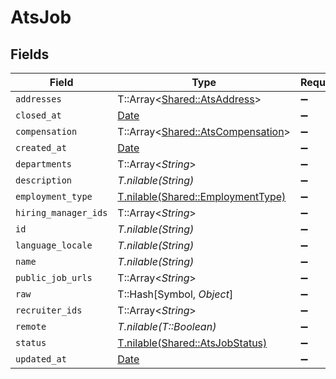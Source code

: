# AtsJob


## Fields

| Field                                                                       | Type                                                                        | Required                                                                    | Description                                                                 |
| --------------------------------------------------------------------------- | --------------------------------------------------------------------------- | --------------------------------------------------------------------------- | --------------------------------------------------------------------------- |
| `addresses`                                                                 | T::Array<[Shared::AtsAddress](../../models/shared/atsaddress.md)>           | :heavy_minus_sign:                                                          | N/A                                                                         |
| `closed_at`                                                                 | [Date](https://ruby-doc.org/stdlib-2.6.1/libdoc/date/rdoc/Date.html)        | :heavy_minus_sign:                                                          | N/A                                                                         |
| `compensation`                                                              | T::Array<[Shared::AtsCompensation](../../models/shared/atscompensation.md)> | :heavy_minus_sign:                                                          | N/A                                                                         |
| `created_at`                                                                | [Date](https://ruby-doc.org/stdlib-2.6.1/libdoc/date/rdoc/Date.html)        | :heavy_minus_sign:                                                          | N/A                                                                         |
| `departments`                                                               | T::Array<*String*>                                                          | :heavy_minus_sign:                                                          | N/A                                                                         |
| `description`                                                               | *T.nilable(String)*                                                         | :heavy_minus_sign:                                                          | N/A                                                                         |
| `employment_type`                                                           | [T.nilable(Shared::EmploymentType)](../../models/shared/employmenttype.md)  | :heavy_minus_sign:                                                          | N/A                                                                         |
| `hiring_manager_ids`                                                        | T::Array<*String*>                                                          | :heavy_minus_sign:                                                          | N/A                                                                         |
| `id`                                                                        | *T.nilable(String)*                                                         | :heavy_minus_sign:                                                          | N/A                                                                         |
| `language_locale`                                                           | *T.nilable(String)*                                                         | :heavy_minus_sign:                                                          | N/A                                                                         |
| `name`                                                                      | *T.nilable(String)*                                                         | :heavy_minus_sign:                                                          | N/A                                                                         |
| `public_job_urls`                                                           | T::Array<*String*>                                                          | :heavy_minus_sign:                                                          | N/A                                                                         |
| `raw`                                                                       | T::Hash[Symbol, *Object*]                                                   | :heavy_minus_sign:                                                          | N/A                                                                         |
| `recruiter_ids`                                                             | T::Array<*String*>                                                          | :heavy_minus_sign:                                                          | N/A                                                                         |
| `remote`                                                                    | *T.nilable(T::Boolean)*                                                     | :heavy_minus_sign:                                                          | N/A                                                                         |
| `status`                                                                    | [T.nilable(Shared::AtsJobStatus)](../../models/shared/atsjobstatus.md)      | :heavy_minus_sign:                                                          | N/A                                                                         |
| `updated_at`                                                                | [Date](https://ruby-doc.org/stdlib-2.6.1/libdoc/date/rdoc/Date.html)        | :heavy_minus_sign:                                                          | N/A                                                                         |